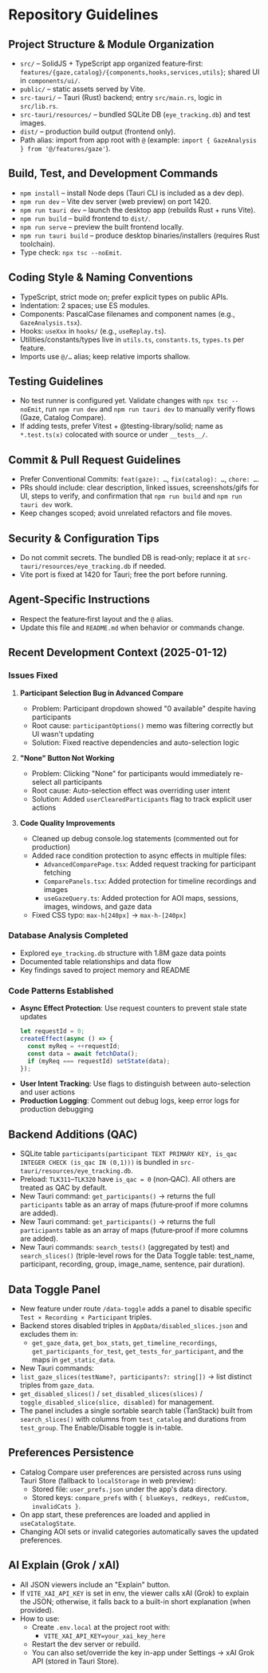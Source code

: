 # Repository Guidelines

## Project Structure & Module Organization
- `src/` – SolidJS + TypeScript app organized feature‑first: `features/{gaze,catalog}/{components,hooks,services,utils}`; shared UI in `components/ui/`.
- `public/` – static assets served by Vite.
- `src-tauri/` – Tauri (Rust) backend; entry `src/main.rs`, logic in `src/lib.rs`.
- `src-tauri/resources/` – bundled SQLite DB (`eye_tracking.db`) and test images.
- `dist/` – production build output (frontend only).
- Path alias: import from app root with `@` (example: `import { GazeAnalysis } from '@/features/gaze'`).

## Build, Test, and Development Commands
- `npm install` – install Node deps (Tauri CLI is included as a dev dep).
- `npm run dev` – Vite dev server (web preview) on port 1420.
- `npm run tauri dev` – launch the desktop app (rebuilds Rust + runs Vite).
- `npm run build` – build frontend to `dist/`.
- `npm run serve` – preview the built frontend locally.
- `npm run tauri build` – produce desktop binaries/installers (requires Rust toolchain).
- Type check: `npx tsc --noEmit`.

## Coding Style & Naming Conventions
- TypeScript, strict mode on; prefer explicit types on public APIs.
- Indentation: 2 spaces; use ES modules.
- Components: PascalCase filenames and component names (e.g., `GazeAnalysis.tsx`).
- Hooks: `useXxx` in `hooks/` (e.g., `useReplay.ts`).
- Utilities/constants/types live in `utils.ts`, `constants.ts`, `types.ts` per feature.
- Imports use `@/…` alias; keep relative imports shallow.

## Testing Guidelines
- No test runner is configured yet. Validate changes with `npx tsc --noEmit`, run `npm run dev` and `npm run tauri dev` to manually verify flows (Gaze, Catalog Compare).
- If adding tests, prefer Vitest + @testing-library/solid; name as `*.test.ts(x)` colocated with source or under `__tests__/`.

## Commit & Pull Request Guidelines
- Prefer Conventional Commits: `feat(gaze): …`, `fix(catalog): …`, `chore: …`.
- PRs should include: clear description, linked issues, screenshots/gifs for UI, steps to verify, and confirmation that `npm run build` and `npm run tauri dev` work.
- Keep changes scoped; avoid unrelated refactors and file moves.

## Security & Configuration Tips
- Do not commit secrets. The bundled DB is read‑only; replace it at `src-tauri/resources/eye_tracking.db` if needed.
- Vite port is fixed at 1420 for Tauri; free the port before running.

## Agent‑Specific Instructions
- Respect the feature‑first layout and the `@` alias.
- Update this file and `README.md` when behavior or commands change.

## Recent Development Context (2025-01-12)

### Issues Fixed
1. **Participant Selection Bug in Advanced Compare**
   - Problem: Participant dropdown showed "0 available" despite having participants
   - Root cause: `participantOptions()` memo was filtering correctly but UI wasn't updating
   - Solution: Fixed reactive dependencies and auto-selection logic

2. **"None" Button Not Working**
   - Problem: Clicking "None" for participants would immediately re-select all participants
   - Root cause: Auto-selection effect was overriding user intent
   - Solution: Added `userClearedParticipants` flag to track explicit user actions

3. **Code Quality Improvements**
   - Cleaned up debug console.log statements (commented out for production)
   - Added race condition protection to async effects in multiple files:
     - `AdvancedComparePage.tsx`: Added request tracking for participant fetching
     - `ComparePanels.tsx`: Added protection for timeline recordings and images
     - `useGazeQuery.ts`: Added protection for AOI maps, sessions, images, windows, and gaze data
   - Fixed CSS typo: `max-h[240px]` → `max-h-[240px]`

### Database Analysis Completed
- Explored `eye_tracking.db` structure with 1.8M gaze data points
- Documented table relationships and data flow
- Key findings saved to project memory and README

### Code Patterns Established
- **Async Effect Protection**: Use request counters to prevent stale state updates
  ```typescript
  let requestId = 0;
  createEffect(async () => {
    const myReq = ++requestId;
    const data = await fetchData();
    if (myReq === requestId) setState(data);
  });
  ```
- **User Intent Tracking**: Use flags to distinguish between auto-selection and user actions
- **Production Logging**: Comment out debug logs, keep error logs for production debugging

## Backend Additions (QAC)
- SQLite table `participants(participant TEXT PRIMARY KEY, is_qac INTEGER CHECK (is_qac IN (0,1)))` is bundled in `src-tauri/resources/eye_tracking.db`.
- Preload: `TLK311`–`TLK320` have `is_qac = 0` (non‑QAC). All others are treated as QAC by default.
- New Tauri command: `get_participants()` → returns the full `participants` table as an array of maps (future‑proof if more columns are added).
 - New Tauri command: `get_participants()` → returns the full `participants` table as an array of maps (future‑proof if more columns are added).
 - New Tauri commands: `search_tests()` (aggregated by test) and `search_slices()` (triple-level rows for the Data Toggle table: test_name, participant, recording, group, image_name, sentence, pair duration).

## Data Toggle Panel
- New feature under route `/data-toggle` adds a panel to disable specific `Test × Recording × Participant` triples.
- Backend stores disabled triples in `AppData/disabled_slices.json` and excludes them in:
  - `get_gaze_data`, `get_box_stats`, `get_timeline_recordings`, `get_participants_for_test`, `get_tests_for_participant`, and the maps in `get_static_data`.
 - New Tauri commands:
  - `list_gaze_slices(testName?, participants?: string[])` → list distinct triples from `gaze_data`.
  - `get_disabled_slices()` / `set_disabled_slices(slices)` / `toggle_disabled_slice(slice, disabled)` for management.
 - The panel includes a single sortable search table (TanStack) built from `search_slices()` with columns from `test_catalog` and durations from `test_group`. The Enable/Disable toggle is in-table.

## Preferences Persistence
- Catalog Compare user preferences are persisted across runs using Tauri Store (fallback to `localStorage` in web preview):
  - Stored file: `user_prefs.json` under the app's data directory.
  - Stored keys: `compare_prefs` with `{ blueKeys, redKeys, redCustom, invalidCats }`.
- On app start, these preferences are loaded and applied in `useCatalogState`.
- Changing AOI sets or invalid categories automatically saves the updated preferences.

## AI Explain (Grok / xAI)
- All JSON viewers include an "Explain" button.
- If `VITE_XAI_API_KEY` is set in env, the viewer calls xAI (Grok) to explain the JSON; otherwise, it falls back to a built-in short explanation (when provided).
- How to use:
  - Create `.env.local` at the project root with:
    - `VITE_XAI_API_KEY=your_xai_key_here`
  - Restart the dev server or rebuild.
  - You can also set/override the key in-app under Settings → xAI Grok API (stored in Tauri Store).
